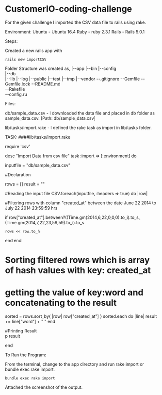 # CustomerIO-coding-challenge

For the given challenge I imported the CSV data file  to rails using rake.

Environment:
 Ubuntu  - Ubuntu 16.4 
 Ruby - ruby 2.3.1
 Rails - Rails 5.0.1

Steps:

Created a new rails app with
 
	rails new importCSV

Folder Structure was created as,
|--app 
|--bin 
|--config     
|--db   
|--lib
|--log
|--public 
|--test 
|--tmp 
|--vendor
--.gitignore
--Gemfile
--Gemfile.lock
--README.md        
--Rakefile    
--config.ru                          


Files:

db/sample_data.csv - I downloaded the data file and placed in db folder as sample_data.csv. [Path: db/sample_data.csv]

lib/tasks/import.rake - I defined the rake task as import in lib/tasks folder.


TASK:
####lib/tasks/import.rake

require 'csv'

desc "Import Data from csv file"
task :import => [:environment] do

inputfile = "db/sample_data.csv"


#Declaration

rows = []
result = ""

 #Reading the input file 
 CSV.foreach(inputfile, :headers => true) do |row|
   
   #Filtering rows with column "created_at"   between the date June 22 2014 to July 22 2014 23:59:59 hrs

   if row["created_at"].between?((Time.gm(2014,6,22,0,0,0).to_i).to_s,(Time.gm(2014,7,22,23,59,59).to_i).to_s
	
	rows << row.to_h  
   end
 end
 
  # Sorting filtered rows which is array of hash values with key: created_at 
  # getting the value of key:word and concatenating to the result

  sorted = rows.sort_by{ |row| row["created_at"] }
  sorted.each do |line|
	result += line["word"] + " "
  end  
   
  #Printing Result	
  p result

end


To Run the Program:

From the terminal, change to the app directory and run rake import or bundle exec rake import.
  
    bundle exec rake import

Attached the screenshot of the output.
